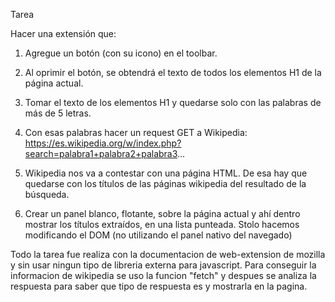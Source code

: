 Tarea

Hacer una extensión que:

1. Agregue un botón (con su icono) en el toolbar.
 
2. Al oprimir el botón, se obtendrá el texto de todos los elementos H1 de la página actual.

3. Tomar el texto de los elementos H1 y quedarse solo con las palabras de más de 5 letras. 

4. Con esas palabras hacer un request GET a Wikipedia: https://es.wikipedia.org/w/index.php?search=palabra1+palabra2+palabra3...

5. Wikipedia nos va a contestar con una página HTML. De esa hay que quedarse con los títulos de las páginas wikipedia del resultado de la búsqueda. 

6. Crear un panel blanco, flotante, sobre la página actual y ahí dentro mostrar los títulos extraídos, en una lista punteada. Stolo hacemos modificando el DOM (no utilizando el panel nativo del navegado)


Todo la tarea fue realiza con la documentacion de web-extension de mozilla y sin usar ningun tipo de libreria externa para javascript.
Para conseguir la informacion de wikipedia se uso la funcion "fetch" y despues se analiza la respuesta para saber que tipo de respuesta es y mostrarla en la pagina.  
